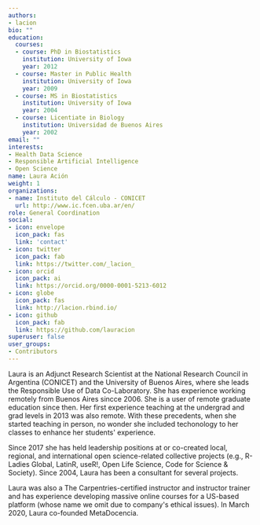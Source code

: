 ```yaml
---
authors:
- lacion
bio: ""
education:
  courses:
  - course: PhD in Biostatistics
    institution: University of Iowa
    year: 2012
  - course: Master in Public Health
    institution: University of Iowa
    year: 2009
  - course: MS in Biostatistics
    institution: University of Iowa
    year: 2004
  - course: Licentiate in Biology
    institution: Universidad de Buenos Aires
    year: 2002
email: ""
interests:
- Health Data Science
- Responsible Artificial Intelligence
- Open Science
name: Laura Ación
weight: 1
organizations:
- name: Instituto del Cálculo - CONICET
  url: http://www.ic.fcen.uba.ar/en/
role: General Coordination
social:
- icon: envelope
  icon_pack: fas
  link: 'contact'
- icon: twitter
  icon_pack: fab
  link: https://twitter.com/_lacion_
- icon: orcid
  icon_pack: ai
  link: https://orcid.org/0000-0001-5213-6012
- icon: globe
  icon_pack: fas
  link: http://lacion.rbind.io/
- icon: github
  icon_pack: fab
  link: https://github.com/lauracion
superuser: false
user_groups:
- Contributors
---
```


Laura is an Adjunct Research Scientist at the National Research Council in Argentina (CONICET) and the University of Buenos Aires, where she leads the Responsible Use of Data Co-Laboratory. She has experience working remotely from Buenos Aires sincce 2006. She is a user of remote graduate education since then. Her first experience teaching at the undergrad and grad levels in 2013 was also remote. With these precedents, when she started teaching in person, no wonder she included techonology to her classes to enhance her students' experience.

Since 2017 she has held leadership positions at or co-created local, regional, and international open science-related collective projects (e.g., R-Ladies Global, LatinR, useR!, Open Life Science, Code for Science & Society). Since 2004, Laura has been a consultant for several projects.

Laura was also a The Carpentries-certified instructor and instructor trainer and has experience developing massive online courses for a US-based platform (whose name we omit due to company's ethical issues). In March 2020, Laura co-founded MetaDocencia.

